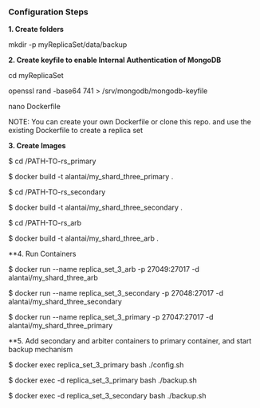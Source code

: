 ### Configuration Steps

**1. Create folders**

mkdir -p myReplicaSet/data/backup

**2. Create keyfile to enable Internal Authentication of MongoDB**

cd myReplicaSet

openssl rand -base64 741 > /srv/mongodb/mongodb-keyfile

nano Dockerfile

NOTE: You can create your own Dockerfile or clone this repo. and use the existing Dockerfile to create a replica set

**3. Create Images**

$ cd /PATH-TO-rs_primary

$ docker build -t alantai/my_shard_three_primary .

$ cd /PATH-TO-rs_secondary

$ docker build -t alantai/my_shard_three_secondary .

$ cd /PATH-TO-rs_arb

$ docker build -t alantai/my_shard_three_arb .

**4. Run Containers

$ docker run --name replica_set_3_arb -p 27049:27017 -d alantai/my_shard_three_arb

$ docker run --name replica_set_3_secondary -p 27048:27017 -d alantai/my_shard_three_secondary

$ docker run --name replica_set_3_primary -p 27047:27017 -d alantai/my_shard_three_primary

**5. Add secondary and arbiter containers to primary container, and start backup mechanism

$ docker exec replica_set_3_primary bash ./config.sh

$ docker exec -d replica_set_3_primary bash ./backup.sh

$ docker exec -d replica_set_3_secondary bash ./backup.sh
